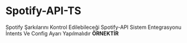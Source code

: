 # Spotify-API-TS
Spotify Şarkılarını Kontrol Edilebileceği Spotify-API Sistem Entegrasyonu
İntents Ve Config Ayarı Yapılmalıdır **ÖRNEKTİR**
